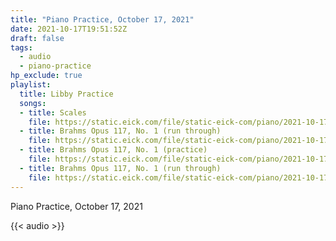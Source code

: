 ```yaml
---
title: "Piano Practice, October 17, 2021"
date: 2021-10-17T19:51:52Z
draft: false
tags:
  - audio
  - piano-practice
hp_exclude: true
playlist:
  title: Libby Practice
  songs:
  - title: Scales
    file: https://static.eick.com/file/static-eick-com/piano/2021-10-17-001.mp3
  - title: Brahms Opus 117, No. 1 (run through)
    file: https://static.eick.com/file/static-eick-com/piano/2021-10-17-002.mp3
  - title: Brahms Opus 117, No. 1 (practice)
    file: https://static.eick.com/file/static-eick-com/piano/2021-10-17-003.mp3
  - title: Brahms Opus 117, No. 1 (run through)
    file: https://static.eick.com/file/static-eick-com/piano/2021-10-17-004.mp3
---
```

Piano Practice, October 17, 2021

<!--more-->

{{< audio >}}
